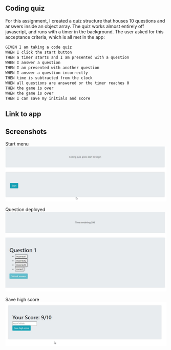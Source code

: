 ## Coding quiz

For this assignment, I created a quiz structure that houses 10 questions and answers inside an object array. 
The quiz works almost entirely off javascript, and runs with a timer in the background. 
The user asked for this acceptance criteria, which is all met in the app:

```
GIVEN I am taking a code quiz
WHEN I click the start button
THEN a timer starts and I am presented with a question
WHEN I answer a question
THEN I am presented with another question
WHEN I answer a question incorrectly
THEN time is subtracted from the clock
WHEN all questions are answered or the timer reaches 0
THEN the game is over
WHEN the game is over
THEN I can save my initials and score
```

## Link to app

## Screenshots

Start menu
<img src = ".\start screen.jpg" alt = "Save high score screen">

Question deployed
<img src = ".\question prompt.jpg" alt = "Question deployed screen">

Save high score
<img src = ".\Save high score screen.jpg" alt = "Save high score screen">